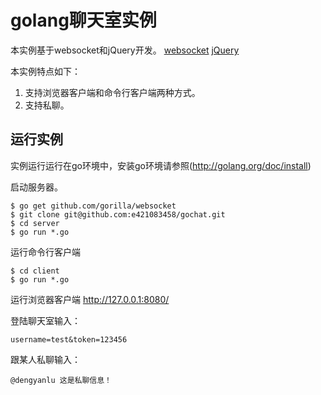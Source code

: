 # golang聊天室实例

本实例基于websocket和jQuery开发。
[websocket](https://github.com/gorilla/websocket)
[jQuery](http://jquery.com)

本实例特点如下：
1. 支持浏览器客户端和命令行客户端两种方式。
2. 支持私聊。

## 运行实例

实例运行运行在go环境中，安装go环境请参照(http://golang.org/doc/install)

启动服务器。

    $ go get github.com/gorilla/websocket
    $ git clone git@github.com:e421083458/gochat.git
    $ cd server
    $ go run *.go

运行命令行客户端

    $ cd client
    $ go run *.go

运行浏览器客户端
    http://127.0.0.1:8080/

登陆聊天室输入：

    username=test&token=123456

跟某人私聊输入：

    @dengyanlu 这是私聊信息！
